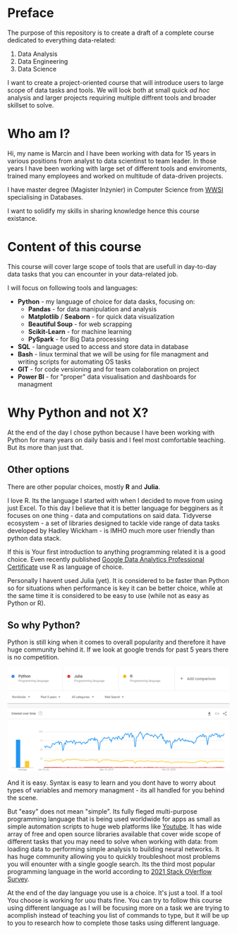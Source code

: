 # Preface

The purpose of this repository is to create a draft of a complete course dedicated to everything data-related:

1. Data Analysis
2. Data Engineering
3. Data Science

I want to create a project-oriented course that will introduce users to large scope of data tasks and tools. We will look both at small quick *ad hoc* analysis and larger projects requiring multiple diffrent tools and broader skillset to solve.

# Who am I?

Hi, my name is Marcin and I have been working with data for 15 years in various positions from analyst to data scientinst to team leader. In those years I have been working with large set of different tools and enviroments, trained many employees and worked on multitude of data-driven projects.

I have master degree (Magister Inżynier) in Computer Science from [WWSI](https://wwsi.edu.pl/uczelnia/o-nas/) specialising in Databases.

I want to solidify my skills in sharing knowledge hence this course existance.

# Content of this course

This course will cover large scope of tools that are usefull in day-to-day data tasks that you can encounter in your data-related job. 

I will focus on following tools and languages:

* **Python** - my language of choice for data dasks, focusing on:
    * **Pandas** - for data manipulation and analysis
    * **Matplotlib** / **Seaborn** - for quick data visualization
    * **Beautiful Soup** - for web scrapping
    * **Scikit-Learn** - for machine learning
    * **PySpark** - for Big Data processing
* **SQL** - language used to access and store data in database
* **Bash** - linux terminal that we will be using for file managment and writing scripts for automating OS tasks
* **GIT** - for code versioning and for team colaboration on project
* **Power BI** - for "proper" data visualisation and dashboards for managment

# Why Python and not X?

At the end of the day I chose python because I have been working with Python for many years on daily basis and I feel most comfortable teaching. But its more than just that.

## Other options

There are other popular choices, mostly **R** and **Julia**. 

I love R. Its the language I started with when I decided to move from using just Excel. To this day I believe that it is better language for begginers as it focuses on one thing - data and computations on said data. Tidyverse ecosystem - a set of libraries designed to tackle vide range of data tasks developed by Hadley Wickham - is IMHO much more user friendly than python data stack. 

If this is Your first introduction to anything programming related it is a good choice. Even recently published [Google Data Analytics Professional Certificate](https://www.coursera.org/professional-certificates/google-data-analytics) use R as language of choice.

Personally I havent used Julia (yet). It is considered to be faster than Python so for situations when performance is key it can be better choice, while at the same time it is considered to be easy to use (while not as easy as Python or R).

## So why Python?

Python is still king when it comes to overall popularity and therefore it have huge community behind it. If we look at google trends for past 5 years there is no competition.

![google trends for python, R and Julia](/assets/trends_python.png)

And it is easy. Syntax is easy to learn and you dont have to worry about types of variables and memory managment - its all handled for you behind the scene.

But "easy" does not mean "simple". Its fully fleged multi-purpose programming language that is being used worldwide for apps as small as simple automation scripts to huge web platforms like [Youtube](https://en.wikipedia.org/wiki/Programming_languages_used_in_most_popular_websites). It has wide array of free and open source libraries available that cover wide scope of different tasks that you may need to solve when working with data: from loading data to performing simple analysis to building neural networks. It has huge community allowing you to quickly troubleshoot most problems you will enounter with a single google search. Its the third most popular programming language in the world according to [2021 Stack OVerflow Survey](https://insights.stackoverflow.com/survey/2021#section-most-popular-technologies-programming-scripting-and-markup-languages).

At the end of the day language you use is a choice. It's just a tool. If a tool You choose is working for uou thats fine. You can try to follow this course using different language as I will be focusing more on a task we are trying to acomplish instead of teaching you list of commands to type, but it will be up to you to research how to complete those tasks using different language.
